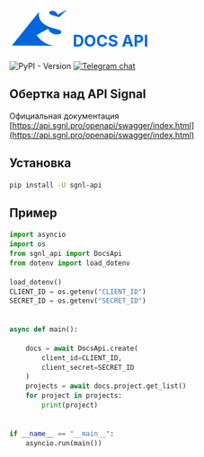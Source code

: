 # <img src="./img/logo.svg"> <span style="color:#0066dc"> DOCS API </span>

![PyPI - Version](https://img.shields.io/pypi/v/sgnl-api) [![Telegram chat](https://img.shields.io/badge/Просто_о_BIM-join-blue?logo=telegram)](https://t.me/prostobim)
## Обертка над API Signal 
Официальная документация [https://api.sgnl.pro/openapi/swagger/index.html](https://api.sgnl.pro/openapi/swagger/index.html)
## Установка
```bash
pip install -U sgnl-api
```

## Пример
```python
import asyncio
import os
from sgnl_api import DocsApi
from dotenv import load_dotenv

load_dotenv()
CLIENT_ID = os.getenv("CLIENT_ID")
SECRET_ID = os.getenv("SECRET_ID")


async def main():

    docs = await DocsApi.create(
        client_id=CLIENT_ID,
        client_secret=SECRET_ID
    )
    projects = await docs.project.get_list()
    for project in projects:
        print(project)


if __name__ == "__main__":
    asyncio.run(main())
```